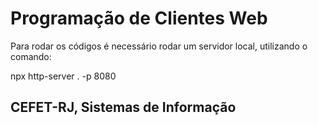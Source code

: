 # Programação de Clientes Web

Para rodar os códigos é necessário rodar um servidor local, utilizando o comando:

npx http-server . -p 8080


## CEFET-RJ, Sistemas de Informação